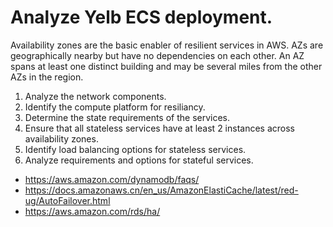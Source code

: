 # Analyze Yelb ECS deployment.

Availability zones are the basic enabler of resilient services in AWS.  AZs are geographically nearby but have no dependencies on each other.  An AZ spans at least one distinct building and may be several miles from the other AZs in the region.

1. Analyze the network components.
2. Identify the compute platform for resiliancy.
3. Determine the state requirements of the services.
4. Ensure that all stateless services have at least 2 instances across availability zones.
5. Identify load balancing options for stateless services.
6. Analyze requirements and options for stateful services.

* https://aws.amazon.com/dynamodb/faqs/
* https://docs.amazonaws.cn/en_us/AmazonElastiCache/latest/red-ug/AutoFailover.html
* https://aws.amazon.com/rds/ha/